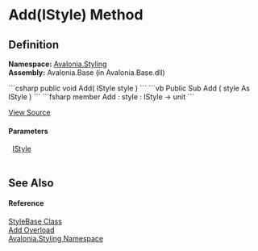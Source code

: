 # Add(IStyle) Method




## Definition
**Namespace:** <a href="N_Avalonia_Styling">Avalonia.Styling</a>  
**Assembly:** Avalonia.Base (in Avalonia.Base.dll)

<Tabs groupId="api-code-preview">
<TabItem value="csharp" label="C#">
```csharp
public void Add(
	IStyle style
)
```
</TabItem>
<TabItem value="vb" label="VB">
```vb
Public Sub Add ( 
	style As IStyle
)
```
</TabItem>
<TabItem value="fsharp" label="F#">
```fsharp
member Add : 
        style : IStyle -> unit 
```
</TabItem>
</Tabs>



<a href="https://github.com/AvaloniaUI/Avalonia/tree/master/src/Avalonia.Base/Styling/StyleBase.cs#L73" title="View the source code">View Source</a>



#### Parameters
<dl><dt>  <a href="T_Avalonia_Styling_IStyle">IStyle</a></dt><dd> </dd></dl>

## See Also


#### Reference
<a href="T_Avalonia_Styling_StyleBase">StyleBase Class</a>  
<a href="Overload_Avalonia_Styling_StyleBase_Add">Add Overload</a>  
<a href="N_Avalonia_Styling">Avalonia.Styling Namespace</a>  

